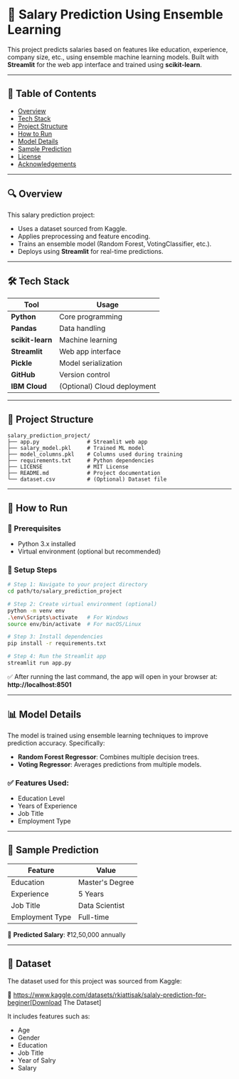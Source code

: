 # 💼 Salary Prediction Using Ensemble Learning

This project predicts salaries based on features like education, experience, company size, etc., using ensemble machine learning models. Built with **Streamlit** for the web app interface and trained using **scikit-learn**.

---

## 📌 Table of Contents

- [Overview](#-overview)
- [Tech Stack](#-tech-stack)
- [Project Structure](#-project-structure)
- [How to Run](#-how-to-run)
- [Model Details](#-model-details)
- [Sample Prediction](#-sample-prediction)
- [License](#-license)
- [Acknowledgements](#-acknowledgements)

---

## 🔍 Overview

This salary prediction project:
- Uses a dataset sourced from Kaggle.
- Applies preprocessing and feature encoding.
- Trains an ensemble model (Random Forest, VotingClassifier, etc.).
- Deploys using **Streamlit** for real-time predictions.

---

## 🛠 Tech Stack

| Tool             | Usage                  |
|------------------|-------------------------|
| **Python**       | Core programming        |
| **Pandas**       | Data handling           |
| **scikit-learn** | Machine learning        |
| **Streamlit**    | Web app interface       |
| **Pickle**       | Model serialization     |
| **GitHub**       | Version control         |
| **IBM Cloud**    | (Optional) Cloud deployment |

---

## 📁 Project Structure


```
salary_prediction_project/
├── app.py               # Streamlit web app
├── salary_model.pkl     # Trained ML model
├── model_columns.pkl    # Columns used during training
├── requirements.txt     # Python dependencies
├── LICENSE              # MIT License
├── README.md            # Project documentation
└── dataset.csv          # (Optional) Dataset file
```

---

## 🚀 How to Run

### 📌 Prerequisites

- Python 3.x installed  
- Virtual environment (optional but recommended)

### 🔧 Setup Steps

```bash
# Step 1: Navigate to your project directory
cd path/to/salary_prediction_project

# Step 2: Create virtual environment (optional)
python -m venv env
.\env\Scripts\activate   # For Windows
source env/bin/activate  # For macOS/Linux

# Step 3: Install dependencies
pip install -r requirements.txt

# Step 4: Run the Streamlit app
streamlit run app.py
```

✅ After running the last command, the app will open in your browser at:  
**http://localhost:8501**


---

## 📊 Model Details

The model is trained using ensemble learning techniques to improve prediction accuracy. Specifically:

- **Random Forest Regressor**: Combines multiple decision trees.
- **Voting Regressor**: Averages predictions from multiple models.

### ✅ Features Used:
- Education Level  
- Years of Experience  
- Job Title  
- Employment Type

---

## 🧪 Sample Prediction

| Feature         | Value            |
|----------------|------------------|
| Education       | Master's Degree  |
| Experience      | 5 Years          |
| Job Title       | Data Scientist   |
| Employment Type | Full-time        |

🎯 **Predicted Salary**: ₹12,50,000 annually

---

## 📂 Dataset

The dataset used for this project was sourced from Kaggle:

🔗 https://www.kaggle.com/datasets/rkiattisak/salaly-prediction-for-beginer[Download The Dataset]

It includes features such as:
- Age
- Gender
- Education
- Job Title
- Year of Salry
- Salary
